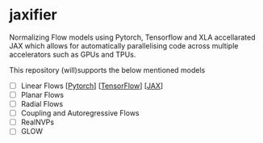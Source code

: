 # jaxifier

Normalizing Flow models using Pytorch, Tensorflow and XLA accellarated JAX which allows for automatically parallelising code across multiple accelerators such as GPUs and TPUs.

This repository (will)supports the below mentioned models
- [ ] Linear Flows [[Pytorch](https://colab.research.google.com/drive/1S-bVMrnnBTIoQZ1OI_5Cd13FrVyKfJ2z#scrollTo=yHrdghn5W4Ca)]        [[TensorFlow]()]   [[JAX]()]
- [ ] Planar Flows
- [ ] Radial Flows
- [ ] Coupling and Autoregressive Flows
- [ ] RealNVPs
- [ ] GLOW

